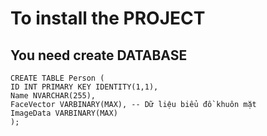 # To install the PROJECT
You need create DATABASE
-----------------------------------------------------------------------
    CREATE TABLE Person (
    ID INT PRIMARY KEY IDENTITY(1,1),
    Name NVARCHAR(255), 
    FaceVector VARBINARY(MAX), -- Dữ liệu biểu đồ khuôn mặt
    ImageData VARBINARY(MAX) 
    );
